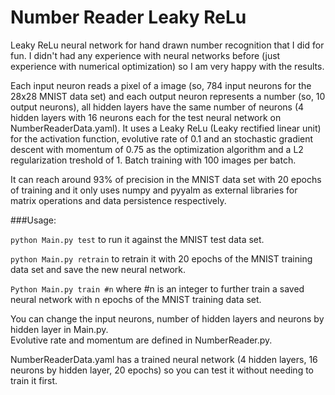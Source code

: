 # Number Reader Leaky ReLu

Leaky ReLu neural network for hand drawn number recognition that I did for fun.
I didn't had any experience with neural networks before (just experience with numerical optimization)
 so I am very happy with the results.
 
Each input neuron reads a pixel of a image (so, 784 input neurons for the 28x28 MNIST data set)
 and each output neuron represents a number (so, 10 output neurons), all hidden layers have the same number of neurons
 (4 hidden layers with 16 neurons each for the test neural network on NumberReaderData.yaml). It uses a Leaky ReLu
 (Leaky rectified linear unit) for the activation function, evolutive rate of 0.1 and an stochastic gradient descent
 with momentum of 0.75 as the optimization algorithm and a L2 regularization treshold of 1. Batch training with 100 images per batch.
 
It can reach around 93% of precision in the MNIST data set with 20 epochs of training and it only uses numpy and pyyalm as external libraries for matrix operations and data persistence respectively.

###Usage:

`python Main.py test` to run it against the MNIST test data set.

`python Main.py retrain` to retrain it with 20 epochs of the MNIST training data set and save the new neural network.

`Python Main.py train #n` where #n is an integer to further train a saved neural network with n epochs of the MNIST training data set.

You can change the input neurons, number of hidden layers and neurons by hidden layer in Main.py.\
Evolutive rate and momentum are defined in NumberReader.py.

NumberReaderData.yaml has a trained neural network (4 hidden layers, 16 neurons by hidden layer, 20 epochs) so you can test it without needing to train it first.